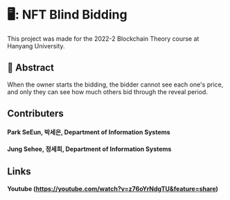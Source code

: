 # 🖥️: NFT Blind Bidding
This project was made for the 2022-2 Blockchain Theory course at Hanyang University.<div>

## :pushpin: Abstract
When the owner starts the bidding, the bidder cannot see each one's price, and only they can see how much others bid through the reveal period.

## Contributers
#### Park SeEun, 박세은, Department of Information Systems 
#### Jung Sehee, 정세희, Department of Information Systems <div>

## Links
#### Youtube (https://youtube.com/watch?v=z76oYrNdgTU&feature=share)
